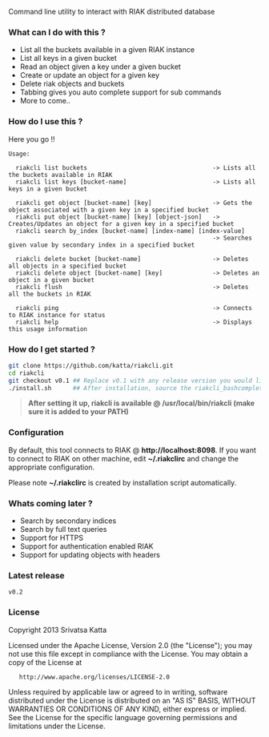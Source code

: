 Command line utility to interact with RIAK distributed database

### What can I do with this ?

* List all the buckets available in a given RIAK instance
* List all keys in a given bucket
* Read an object given a key under a given bucket
* Create or update an object for a given key
* Delete riak objects and buckets
* Tabbing gives you auto complete support for sub commands
* More to come..

### How do I use this ?

Here you go !!

```
Usage:

  riakcli list buckets                                   -> Lists all the buckets available in RIAK
  riakcli list keys [bucket-name]                        -> Lists all keys in a given bucket

  riakcli get object [bucket-name] [key]                 -> Gets the object associated with a given key in a specified bucket
  riakcli put object [bucket-name] [key] [object-json]   -> Creates/Updates an object for a given key in a specified bucket
  riakcli search by_index [bucket-name] [index-name] [index-value]
                                                         -> Searches given value by secondary index in a specified bucket

  riakcli delete bucket [bucket-name]                    -> Deletes all objects in a specified bucket
  riakcli delete object [bucket-name] [key]              -> Deletes an object in a given bucket
  riakcli flush                                          -> Deletes all the buckets in RIAK

  riakcli ping                                           -> Connects to RIAK instance for status
  riakcli help                                           -> Displays this usage information
```

### How do I get started ?

```bash
git clone https://github.com/katta/riakcli.git
cd riakcli      
git checkout v0.1 ## Replace v0.1 with any release version you would like to install
./install.sh      ## After installation, source the riakcli_bashcompletion script as mentioned in installation logs
```

> __After setting it up, riakcli is available @ /usr/local/bin/riakcli (make sure it is added to your PATH)__

### Configuration

By default, this tool connects to RIAK @ __http://localhost:8098__. 
If you want to connect to RIAK on other machine, edit __~/.riakclirc__ and change the appropriate configuration.

Please note __~/.riakclirc__ is created by installation script automatically.

### Whats coming later ?

* Search by secondary indices
* Search by full text queries
* Support for HTTPS
* Support for authentication enabled RIAK
* Support for updating objects with headers

### Latest release

`v0.2`


### License

Copyright 2013 Srivatsa Katta

   Licensed under the Apache License, Version 2.0 (the "License");
   you may not use this file except in compliance with the License.
   You may obtain a copy of the License at

       http://www.apache.org/licenses/LICENSE-2.0

   Unless required by applicable law or agreed to in writing, software
   distributed under the License is distributed on an "AS IS" BASIS,
   WITHOUT WARRANTIES OR CONDITIONS OF ANY KIND, either express or implied.
   See the License for the specific language governing permissions and
   limitations under the License.



